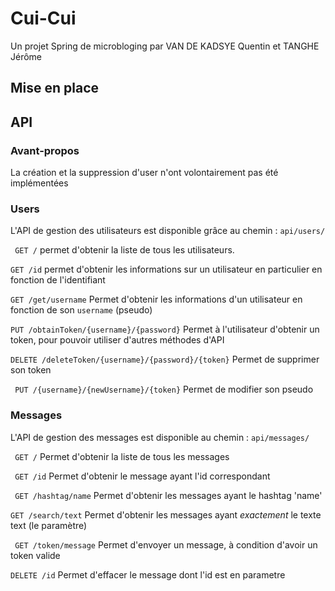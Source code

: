 # Cui-Cui
Un projet Spring de microbloging par VAN DE KADSYE Quentin et TANGHE Jérôme

## Mise en place

## API

### Avant-propos
La création et la suppression d'user n'ont volontairement pas été implémentées

### Users

L'API de gestion des utilisateurs est disponible grâce au chemin : ``` api/users/ ```

``` GET /``` permet d'obtenir la liste de tous les utilisateurs.

``` GET /id ``` permet d'obtenir les informations sur un utilisateur en particulier en fonction de l'identifiant

``` GET /get/username ``` Permet d'obtenir les informations d'un utilisateur en fonction de son ``` username ``` (pseudo)

``` PUT /obtainToken/{username}/{password} ``` Permet à l'utilisateur d'obtenir un token, pour pouvoir utiliser d'autres méthodes d'API

``` DELETE /deleteToken/{username}/{password}/{token} ``` Permet de supprimer son token

``` PUT /{username}/{newUsername}/{token}``` Permet de modifier son pseudo

### Messages

L'API de gestion des messages est disponible au chemin : ```api/messages/```

``` GET /``` Permet d'obtenir la liste de tous les messages

``` GET /id``` Permet d'obtenir le message ayant l'id correspondant

``` GET /hashtag/name``` Permet d'obtenir les messages ayant le hashtag 'name' 

``` GET /search/text ``` Permet d'obtenir les messages ayant *exactement* le texte text (le paramètre)

``` GET /token/message``` Permet d'envoyer un message, à condition d'avoir un token valide

``` DELETE /id ``` Permet d'effacer le message dont l'id est en parametre

